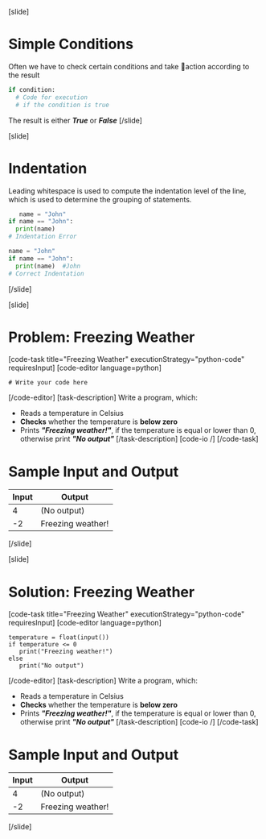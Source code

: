 [slide]
# Simple Conditions
Often we have to check certain conditions and take action according to the result

```python
if condition: 
  # Code for execution
  # if the condition is true
```

The result is either ***True*** or ***False***
[/slide]

[slide]
# Indentation
Leading whitespace is used to compute the indentation level of the line, which is used to determine the grouping of statements.
```python
   name = "John"
if name == "John": 
  print(name)
# Indentation Error
```
```python
name = "John"
if name == "John": 
  print(name)  #John
# Correct Indentation
```
[/slide]

[slide]
# Problem: Freezing Weather
[code-task title="Freezing Weather" executionStrategy="python-code" requiresInput]
[code-editor language=python]
```
# Write your code here
```
[/code-editor]
[task-description]
Write a program, which:

* Reads a temperature in Celsius
* **Checks** whether the temperature is **below zero**
* Prints ***"Freezing weather!"***, if the temperature is equal or lower than 0, otherwise print ***"No output"***
[/task-description]
[code-io /]
[/code-task]
# Sample Input and Output
|Input|Output|
|-----|------|
|4|(No output)|
|-2|Freezing weather!|
[/slide]

[slide]
# Solution: Freezing Weather
[code-task title="Freezing Weather" executionStrategy="python-code" requiresInput]
[code-editor language=python]
```
temperature = float(input())
if temperature <= 0
   print("Freezing weather!")
else
   print("No output")
```
[/code-editor]
[task-description]
Write a program, which:

* Reads a temperature in Celsius
* **Checks** whether the temperature is **below zero**
* Prints ***"Freezing weather!"***, if the temperature is equal or lower than 0, otherwise print ***"No output"***
[/task-description]
[code-io /]
[/code-task]
# Sample Input and Output
|Input|Output|
|-----|------|
|4|(No output)|
|-2|Freezing weather!|
[/slide]